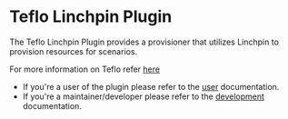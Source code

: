 # Teflo Linchpin Plugin

The Teflo Linchpin Plugin provides a provisioner that utilizes Linchpin to provision resources for scenarios.

For more information on Teflo refer [here](https://teflo.readthedocs.io/en/latest/)

- If you're a user of the plugin please refer to the [user](https://redhatqe.github.io/teflo_linchpin_plugin/user.html) documentation.
- If you're a maintainer/developer please refer to the [development](https://redhatqe.github.io/teflo_linchpin_plugin/contribute.html) documentation.  
